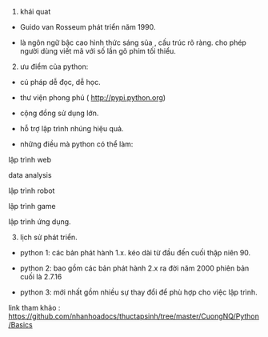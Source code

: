 1. khái quat

- Guido van Rosseum phát triển năm 1990.

- là ngôn ngữ bậc cao hình thức sáng sủa , cấu trúc rõ ràng. cho phép người dùng viết mã với số lần gõ phím tối thiểu.

2. ưu điểm của python:

- cú pháp dễ đọc, dễ học.

- thư viện phong phú ( http://pypi.python.org)

- cộng đồng sử dụng lớn.

- hỗ trợ lập trình nhúng hiệu quả.

- những điều mà python có thể làm:

lập trình web

data analysis

lập trình robot

lập trình game

lập trình ứng dụng.

3. lịch sử phát triển.

- python 1: các bản phát hành 1.x. kéo dài từ đầu đến cuối thập niên 90.

- python 2: bao gồm các bản phát hành 2.x ra đời năm 2000 phiên bản cuối là 2.7.16

- python 3: mới nhất gồm nhiều sự thay đổi để phù hợp cho việc lập trình.


link tham khảo : https://github.com/nhanhoadocs/thuctapsinh/tree/master/CuongNQ/Python/Basics
